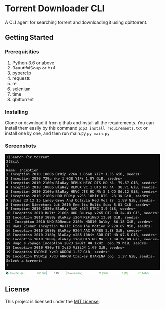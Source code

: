 # Torrent Downloader CLI

A CLI agent for searching torrent and downloading it using qbittorrent.

## Getting Started
### Prerequisities
1. Python-3.6 or above
2. BeautifulSoup or bs4
3. pyperclip
4. requests
5. re
6. selenium
7. time
8. qbittorrent

### Installing
Clone or download it from github and install all the requirements. You can install them easily by this command `pip3 install requirements.txt` or install one by one, and then run main.py
`py main.py`

### Screenshots
![CLI](screenshots/result_terminal.png)
![qbit](screenshots/result_qbit.png)


## License
This project is licensed under the [MIT License](LICENSE).

